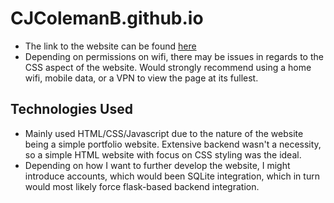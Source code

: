 # CJColemanB.github.io
- The link to the website can be found [here](https://cjcolemanb.github.io)
- Depending on permissions on wifi, there may be issues in regards to the CSS aspect of the website. Would strongly recommend using a home wifi, mobile data, or a VPN to view the page at its fullest. 

## Technologies Used
- Mainly used HTML/CSS/Javascript due to the nature of the website being a simple portfolio website. Extensive backend wasn't a necessity, so a simple HTML website with focus on CSS styling was the ideal.
- Depending on how I want to further develop the website, I might introduce accounts, which would been SQLite integration, which in turn would most likely force flask-based backend integration.
